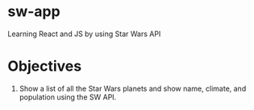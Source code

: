 # sw-app
Learning React and JS by using Star Wars API

# Objectives

1. Show a list of all the Star Wars planets and show name, climate, and population using the SW API.